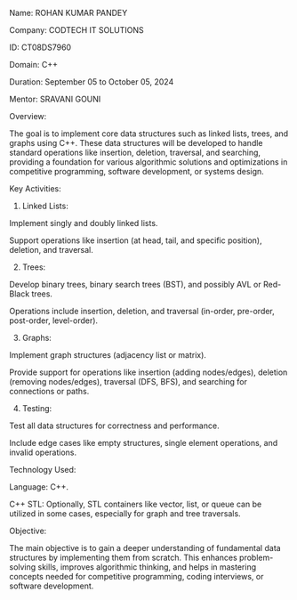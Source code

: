 Name: ROHAN KUMAR PANDEY

Company: CODTECH IT SOLUTIONS

ID: CT08DS7960

Domain: C++

Duration: September 05 to October 05, 2024

Mentor: SRAVANI GOUNI


Overview:

The goal is to implement core data structures such as linked lists, trees, and graphs using C++. These data structures will be developed to handle standard operations like insertion, deletion, traversal, and searching, providing a foundation for various algorithmic solutions and optimizations in competitive programming, software development, or systems design.

Key Activities:

1. Linked Lists:

Implement singly and doubly linked lists.

Support operations like insertion (at head, tail, and specific position), deletion, and traversal.



2. Trees:

Develop binary trees, binary search trees (BST), and possibly AVL or Red-Black trees.

Operations include insertion, deletion, and traversal (in-order, pre-order, post-order, level-order).



3. Graphs:

Implement graph structures (adjacency list or matrix).

Provide support for operations like insertion (adding nodes/edges), deletion (removing nodes/edges), traversal (DFS, BFS), and searching for connections or paths.



4. Testing:

Test all data structures for correctness and performance.

Include edge cases like empty structures, single element operations, and invalid operations.




Technology Used:

Language: C++.

C++ STL: Optionally, STL containers like vector, list, or queue can be utilized in some cases, especially for graph and tree traversals.


Objective:

The main objective is to gain a deeper understanding of fundamental data structures by implementing them from scratch. This enhances problem-solving skills, improves algorithmic thinking, and helps in mastering concepts needed for competitive programming, coding interviews, or software development.
